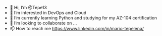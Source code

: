 - 👋 Hi, I’m @Tepe13
- 👀 I’m interested in DevOps and Cloud
- 🌱 I’m currently learning Python and studying for my AZ-104 certification
- 💞️ I’m looking to collaborate on ...
- 📫 How to reach me https://www.linkedin.com/in/mario-tepelena/

<!---
Tepe13/Tepe13 is a ✨ special ✨ repository because its `README.md` (this file) appears on your GitHub profile.
You can click the Preview link to take a look at your changes.
--->
